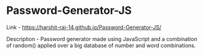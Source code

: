 # Password-Generator-JS

Link - https://harshit-raj-14.github.io/Password-Generator-JS/

Description - Password generator made using JavaScript and a combination of random() applied over a big database of number and word combinations.
